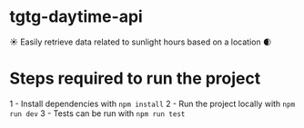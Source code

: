 # tgtg-daytime-api

:sunny: Easily retrieve data related to sunlight hours based on a location :waxing_crescent_moon:

# Steps required to run the project

1 - Install dependencies with `npm install`
2 - Run the project locally with `npm run dev`
3 - Tests can be run with `npm run test`

